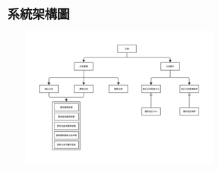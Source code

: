 # 系統架構圖

<figure><img src=".gitbook/assets/後台首頁公告功能相關圖例 - 架構圖.jpg" alt=""><figcaption></figcaption></figure>
